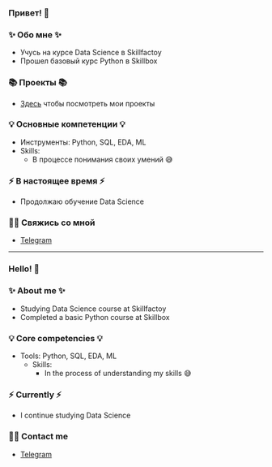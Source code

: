### Привет! 👋

### ✨ Обо мне ✨ 
* Учусь на курсе Data Science в Skillfactoy
* Прошел базовый курс Python в Skillbox 

### 📚 Проекты 📚

* [Здесь](https://github.com/kurezu/sf_data_science) чтобы посмотреть мои проекты

### 💡 Основные компетенции 💡
- Инструменты: Python, SQL, EDA, ML
- Skills: 
    * В процессе понимания своих умений :sweat_smile:

### ⚡️ В настоящее время ⚡️
- Продолжаю обучение Data Science 

### 🙌🏻 Свяжись со мной
- [Telegram](https://t.me/KlezZz)

---

### Hello! 👋

### ✨ About me ✨ 
* Studying Data Science course at Skillfactoy
* Completed a basic Python course at Skillbox

### 💡 Core competencies 💡
- Tools: Python, SQL, EDA, ML
  - Skills:
    * In the process of understanding my skills :sweat_smile:

### ⚡️ Currently ⚡️
- I continue studying Data Science

### 🙌🏻 Contact me
- [Telegram](https://t.me/KlezZz)
